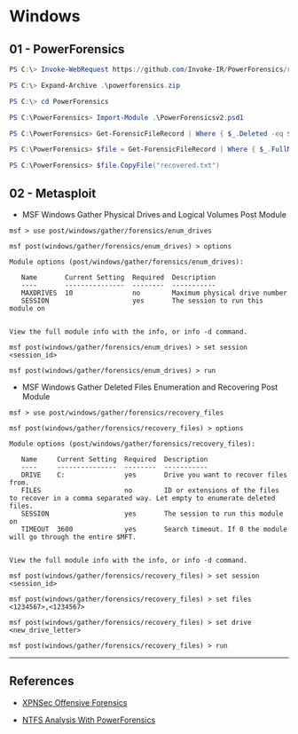 # Windows

## 01 - PowerForensics

```powershell
PS C:\> Invoke-WebRequest https://github.com/Invoke-IR/PowerForensics/releases/download/1.1.1/PowerForensics.zip -OutFile powerforensics.zip

PS C:\> Expand-Archive .\powerforensics.zip

PS C:\> cd PowerForensics

PS C:\PowerForensics> Import-Module .\PowerForensicsv2.psd1

PS C:\PowerForensics> Get-ForensicFileRecord | Where { $_.Deleted -eq $true } | Select-Object FullName

PS C:\PowerForensics> $file = Get-ForensicFileRecord | Where { $_.FullName -eq "C:\passwords.txt" }

PS C:\PowerForensics> $file.CopyFile("recovered.txt")
```

## 02 - Metasploit

- MSF Windows Gather Physical Drives and Logical Volumes Post Module

```
msf > use post/windows/gather/forensics/enum_drives

msf post(windows/gather/forensics/enum_drives) > options

Module options (post/windows/gather/forensics/enum_drives):

   Name       Current Setting  Required  Description
   ----       ---------------  --------  -----------
   MAXDRIVES  10               no        Maximum physical drive number
   SESSION                     yes       The session to run this module on
  
  
View the full module info with the info, or info -d command.

msf post(windows/gather/forensics/enum_drives) > set session <session_id>

msf post(windows/gather/forensics/enum_drives) > run
```

- MSF Windows Gather Deleted Files Enumeration and Recovering Post Module

```
msf > use post/windows/gather/forensics/recovery_files

msf post(windows/gather/forensics/recovery_files) > options

Module options (post/windows/gather/forensics/recovery_files):

   Name     Current Setting  Required  Description
   ----     ---------------  --------  -----------
   DRIVE    C:               yes       Drive you want to recover files from.
   FILES                     no        ID or extensions of the files to recover in a comma separated way. Let empty to enumerate deleted files.
   SESSION                   yes       The session to run this module on
   TIMEOUT  3600             yes       Search timeout. If 0 the module will go through the entire $MFT.
  
  
View the full module info with the info, or info -d command.

msf post(windows/gather/forensics/recovery_files) > set session <session_id>

msf post(windows/gather/forensics/recovery_files) > set files <1234567>,<1234567>

msf post(windows/gather/forensics/recovery_files) > set drive <new_drive_letter>

msf post(windows/gather/forensics/recovery_files) > run
```

---
## References

- [XPNSec Offensive Forensics](https://blog.xpnsec.com/offensive-forensics/)

- [NTFS Analysis With PowerForensics](https://www.slideshare.net/JaredAtkinson/44con-london-2015-ntfs-analysis-with-powerforensics)